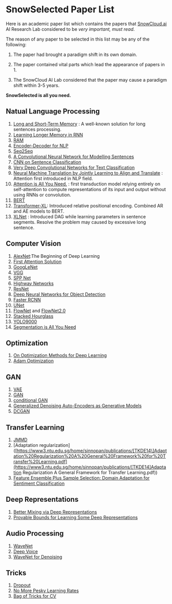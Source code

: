 # SnowSelected Paper List

Here is an academic paper list which contains the papers that [SnowCloud.ai](https://www.snowcloud.ai) AI Research Lab considered to be *very important, must read*.

The reason of any paper to be selected in this list may be any of the following:

1. The paper had brought a paradigm shift in its own domain.

2. The paper contained vital parts which lead the appearance of papers in 1.

3. The SnowCloud AI Lab considered that the paper may cause a paradigm shift within 3-5 years.

**SnowSelected  is all you need.**

## Natual Language Processing

1. [Long and Short-Term Memory](https://www.mitpressjournals.org/doi/10.1162/neco.1997.9.8.1735) : A well-known solution for long sentences processing.
2. [Learning Longer Memory in RNN](https://arxiv.org/pdf/1412.7753.pdf)
3. [RAM](https://arxiv.org/pdf/1406.6247.pdf)
4. [Encoder-Decoder for NLP](https://arxiv.org/pdf/1406.1078.pdf)
5. [Seq2Seq](https://arxiv.org/pdf/1409.3215.pdf)
6. [A Convolutional Neural Network for Modelling Sentences](https://arxiv.org/pdf/1404.2188.pdf)
7. [CNN on Sentence Classification](https://arxiv.org/pdf/1408.5882.pdf)
8. [Very Deep Convolutional Networks
   for Text Classification](https://arxiv.org/pdf/1606.01781.pdf)
9. [Neural Machine Translation by Jointly Learning to Align and Translate](https://arxiv.org/pdf/1409.0473.pdf) : Attention first introduced in NLP field.
10. [Attention is All You Need.](https://arxiv.org/abs/1706.03762) : first transduction model relying
    entirely on self-attention to compute representations of its input and output without using RNNs or
    convolution.
11. [BERT](https://arxiv.org/abs/1810.04805)
12. [Transformer-XL](https://arxiv.org/abs/1901.02860): Introduced relative positional encoding. Combined AR and AE models to BERT.
13. [XLNet](https://arxiv.org/pdf/1906.08237.pdf) : Introduced DAG while learning parameters in sentence segments. Resolve the problem may caused by excessive long sentence.

## Computer Vision

1. [AlexNet](https://dl.acm.org/citation.cfm?id=3065386):The Beginning of Deep Learning
2. [First Attention Solution](https://arxiv.org/abs/1109.3737)
3. [GoogLeNet](https://www.cs.unc.edu/~wliu/papers/GoogLeNet.pdf)
4. [VGG](https://arxiv.org/pdf/1409.1556.pdf)
5. [SPP Net](https://arxiv.org/pdf/1406.4729.pdf)
6. [Highway Networks](https://papers.nips.cc/paper/5850-training-very-deep-networks.pdf)
7. [ResNet](https://arxiv.org/pdf/1512.03385.pdf)
8. [Deep Neural Networks for Object Detection](https://pdfs.semanticscholar.org/713f/73ce5c3013d9fb796c21b981dc6629af0bd5.pdf)
9. [Faster RCNN](https://arxiv.org/pdf/1506.01497.pdf)
10. [UNet](https://arxiv.org/pdf/1505.04597.pdf)
11. [FlowNet](https://arxiv.org/pdf/1504.06852.pdf) and [FlowNet2.0](https://arxiv.org/pdf/1612.01925.pdf)
12. [Stacked Hourglass](https://arxiv.org/pdf/1603.06937.pdf)
13. [YOLO9000](https://arxiv.org/pdf/1612.08242.pdf)
14. [Segmentation is All You Need](https://arxiv.org/pdf/1904.13300.pdf)

## Optimization

1. [On Optimization Methods for Deep Learning](http://ai.stanford.edu/~ang/papers/icml11-OptimizationForDeepLearning.pdf)
2. [Adam Optimization](https://arxiv.org/pdf/1412.6980.pdf)

## GAN

1. [VAE](https://arxiv.org/abs/1312.6114)
2. [GAN](https://arxiv.org/pdf/1406.2661.pdf)
3. [conditional GAN](https://arxiv.org/pdf/1411.1784.pdf)
4. [Generalized Denoising Auto-Encoders as Generative Models](http://papers.nips.cc/paper/5023-generalized-denoising-auto-encoders-as-generative-models.pdf)
5. [DCGAN](https://arxiv.org/pdf/1511.06434.pdf)

## Transfer Learning

1. [JMMD](https://www.cv-foundation.org/openaccess/content_iccv_2013/papers/Long_Transfer_Feature_Learning_2013_ICCV_paper.pdf)
2. [Adaptation regularization]([https://www3.ntu.edu.sg/home/sinnopan/publications/[TKDE14\]Adaptation%20Regularization%20A%20General%20Framework%20for%20Transfer%20Learning.pdf](https://www3.ntu.edu.sg/home/sinnopan/publications/[TKDE14]Adaptation Regularization A General Framework for Transfer Learning.pdf))
3. [Feature Ensemble Plus Sample Selection: Domain Adaptation for Sentiment Classification](http://www.nlpr.ia.ac.cn/2013papers/gjkw/gk107.pdf)

## Deep Representations

1. [Better Mixing via Deep Representations](https://arxiv.org/pdf/1207.4404.pdf)
2. [Provable Bounds for Learning Some Deep
   Representations](https://arxiv.org/pdf/1310.6343.pdf)

## Audio Processing

1. [WaveNet](https://arxiv.org/pdf/1609.03499.pdf)
2. [Deep Voice](https://arxiv.org/pdf/1702.07825.pdf)
3. [WaveNet for Denoising](https://arxiv.org/pdf/1706.07162.pdf)

## Tricks

1. [Dropout](http://papers.nips.cc/paper/4882-dropout-training-as-adaptive-regularization.pdf)
2. [No More Pesky Learning Rates](https://arxiv.org/pdf/1206.1106.pdf)
3. [Bag of Tricks for CV](https://arxiv.org/pdf/1812.01187.pdf)

